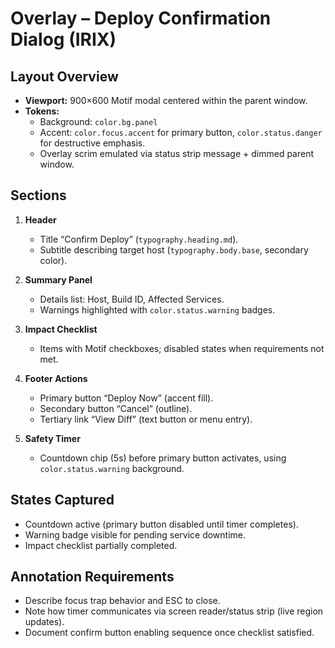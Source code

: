 # Overlay – Deploy Confirmation Dialog (IRIX)

## Layout Overview
- **Viewport:** 900×600 Motif modal centered within the parent window.
- **Tokens:**
  - Background: `color.bg.panel`
  - Accent: `color.focus.accent` for primary button, `color.status.danger` for destructive emphasis.
  - Overlay scrim emulated via status strip message + dimmed parent window.

## Sections
1. **Header**
   - Title “Confirm Deploy” (`typography.heading.md`).
   - Subtitle describing target host (`typography.body.base`, secondary color).

2. **Summary Panel**
   - Details list: Host, Build ID, Affected Services.
   - Warnings highlighted with `color.status.warning` badges.

3. **Impact Checklist**
   - Items with Motif checkboxes; disabled states when requirements not met.

4. **Footer Actions**
   - Primary button “Deploy Now” (accent fill).
   - Secondary button “Cancel” (outline).
   - Tertiary link “View Diff” (text button or menu entry).

5. **Safety Timer**
   - Countdown chip (5s) before primary button activates, using `color.status.warning` background.

## States Captured
- Countdown active (primary button disabled until timer completes).
- Warning badge visible for pending service downtime.
- Impact checklist partially completed.

## Annotation Requirements
- Describe focus trap behavior and ESC to close.
- Note how timer communicates via screen reader/status strip (live region updates).
- Document confirm button enabling sequence once checklist satisfied.
